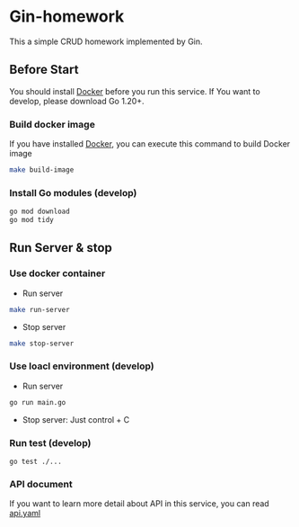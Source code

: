 # Gin-homework
This a simple CRUD homework implemented by Gin.

## Before Start
You should install [Docker](https://www.docker.com/) before you run this service.
If You want to develop, please download Go 1.20+.

### Build docker image
If you have installed [Docker](https://www.docker.com/), you can execute this command to build Docker image
```bash
make build-image
```

### Install Go modules (develop)
```bash
go mod download
go mod tidy
```

## Run Server & stop

### Use docker container
- Run server
```bash
make run-server 
```

- Stop server
```bash
make stop-server
```

### Use loacl environment (develop)
- Run server
```bash
go run main.go
```

- Stop server: Just control + C

### Run test (develop)
```
go test ./...
```

### API document
If you want to learn more detail about API in this service, you can read [api.yaml](/APIs/api.yaml)